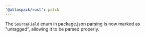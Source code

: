 ```yaml
---
'@atlaspack/rust': patch
---
```


The `SourceField` enum in package.json parsing is now marked as "untagged", allowing it to be parsed properly.
